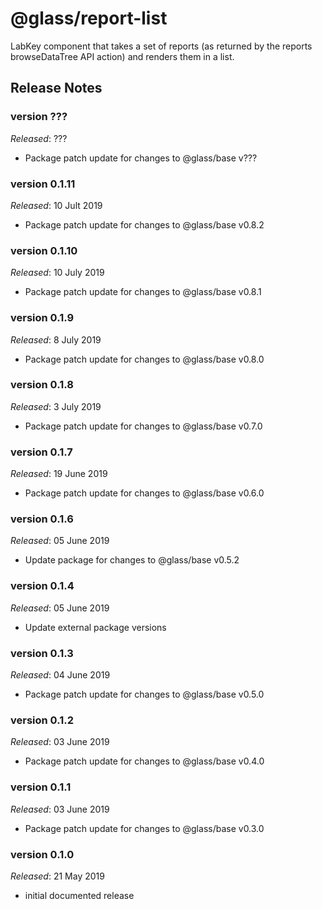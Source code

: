 # @glass/report-list

LabKey component that takes a set of reports (as returned by the reports browseDataTree API action) and renders them in
a list.

## Release Notes ##

### version ???
*Released*: ???
* Package patch update for changes to @glass/base v???

### version 0.1.11
*Released*: 10 Jult 2019
* Package patch update for changes to @glass/base v0.8.2

### version 0.1.10
*Released*: 10 July 2019
* Package patch update for changes to @glass/base v0.8.1

### version 0.1.9
*Released*: 8 July 2019
* Package patch update for changes to @glass/base v0.8.0

### version 0.1.8
*Released*: 3 July 2019
* Package patch update for changes to @glass/base v0.7.0

### version 0.1.7
*Released*: 19 June 2019
* Package patch update for changes to @glass/base v0.6.0

### version 0.1.6
*Released*: 05 June 2019
*  Update package for changes to @glass/base v0.5.2

### version 0.1.4
*Released*: 05 June 2019
* Update external package versions

### version 0.1.3
*Released*: 04 June 2019
* Package patch update for changes to @glass/base v0.5.0

### version 0.1.2
*Released*: 03 June 2019
* Package patch update for changes to @glass/base v0.4.0

### version 0.1.1
*Released*: 03 June 2019
* Package patch update for changes to @glass/base v0.3.0

### version 0.1.0
*Released*: 21 May 2019
* initial documented release

